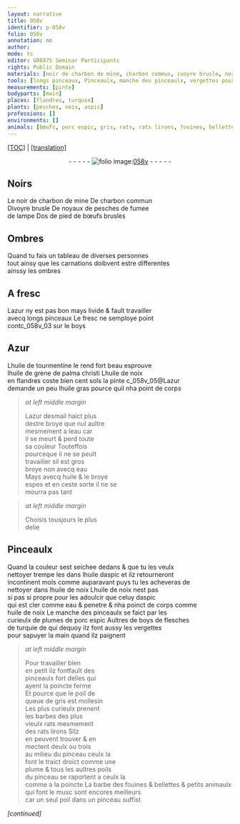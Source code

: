 ```yaml
---
layout: narrative
title: 058v
identifier: p-058v
folio: 058v
annotation: no
author:
mode: tc
editor: GR8975 Seminar Participants
rights: Public Domain
materials: [noir de charbon de mine, charbon commun, ivoyre brusle, noyaux de pesches, fumee de lampe, os de pied de bœufs brusles, azur, boys, Azur, huile de tourmentine, huile de grene de palma christi, huile de noix, huile gras, azur desmail, eau, huile, huile daspic, aspic, plumes de porc espic, boys de flesches de turquie, poil de queue de gris, barbes des plus vieulx rats, plume, poils, barbe des fouines & bellettes & petits animaulx qui font le musc, musc, poil]
tools: [longs pinceaux, Pinceaulx, manche des pinceaulx, vergettes pour sapuyer la main quand ilz paignent, pinceaulx fort delies qui ayent la poincte ferme, pinceau, plume]
measurements: [pinte]
bodyparts: [main]
places: [flandres, turquie]
plants: [pesches, noix, aspic]
professions: []
environments: []
animals: [bœufs, porc espic, gris, rats, rats lirons, fouines, bellettes]
---
```


 <p><a href="{{ site.baseurl }}/diplomatic/">[TOC]</a> | <a href="{{ site.baseurl }}/texts/p-058v_tl/" target="_blank">[translation]</a></p><div class="folio" align="center">- - - - - <a href="http://gallica.bnf.fr/ark:/12148/btv1b10500001g/f122.item." target="_blank"><img src="https://cu-mkp.github.io/2017-workshop-edition/assets/photo-icon.png" alt="folio image: " style="display:inline-block; margin-bottom:-3px;"/>058v</a> - - - - - </div>  
  

## Noirs

 
Le <span class="m">noir de charbon de mine</span> De <span class="m">charbon commun</span><br/> D<span class="m">ivoyre brusle</span> De <span class="m">noyaux de <span class="pa">pesches</span></span> de <span class="m">fumee<br/> de lampe</span> D<span class="m">os de pied de <span class="al">bœufs</span> brusles</span>
 
 
  

## Ombres

 
Quand tu fais un tableau de diverses personnes<br/> tout ainsy que les carnations doibvent estre differentes<br/> ainssy les ombres

 
  

## A fresc

 
L<span class="m">azur</span> ny est pas bon mays livide & fault travailler<br/> avecq <span class="tl">longs pinceaux</span> Le fresc ne semploye point<br/> <span class="del">cont</span>c_058v_03 sur le <span class="m">boys</span>
 
 
  

## <span class="m">Azur</span>

 
L<span class="m">huile de tourmentine</span> le rend fort beau esprouve<br/> l<span class="m">huile de grene de palma christi</span> L<span class="m">huile de <span class="pa">noix</span></span><br/> en <span class="pl">flandres</span> coste bien cent <span class="cn">sols</span> la <span class="ms">pinte</span> c_058v_05@L<span class="m">azur</span><br/> demande un peu l<span class="m">huile gras</span> pource quil nha point de corps
 
> *at left middle margin*
> 
> 
>   L<span class="m">azur desmail</span> haict plus<br/> destre broye que nul aultre<br/> mesmement a l<span class="m">eau</span> car<br/> il se meurt & perd toute<br/> sa couleur Touteffois<br/> pourceque il ne se peult<br/> travailler sil est gros<br/> broye non avecq <span class="m">eau</span><br/> Mays avecq <span class="m">huile</span> & le broye<br/> espes et en ceste sorte il ne se<br/> mourra pas tant 
 
> *at left middle margin*
> 
> 
>   Choisis tousjours le plus<br/> delie
 
 
  

## <span class="tl">Pinceaulx</span>

 
Quand la couleur sest seichee dedans & que tu les veulx<br/> nettoyer trempe les dans l<span class="m">huile d<span class="pa">aspic</span></span> et ilz retourneront<br/> incontinent mols co<span class="exp">mm</span>e auparavant puys tu les acheveras de<br/> nettoyer dans l<span class="m">huile de <span class="pa">noix</span></span> L<span class="m">huile de <span class="pa">noix</span></span> nest pas<br/> <span class="del">si pas</span> si propre pour les adoulcir que celuy d<span class="m"><span class="pa">aspic</span></span><br/> qui est cler comme <span class="m">eau</span> & penetre & nha poinct de corps co<span class="exp">mm</span>e<br/> <span class="m">huile de <span class="pa">noix</span></span> Le <span class="tl">manche des pinceaulx</span> se faict par les<br/> curieulx de <span class="m">plumes de <span class="al">porc espic</span></span> Aultres de <span class="m"><span class="m">boys</span> de flesches<br/> de <span class="pl">turquie</span></span> <span class="del">de qui</span> dequoy ilz font aussy les <span class="tl">vergettes<br/> pour sapuyer la <span class="bp">main</span> quand ilz paignent</span>
 
> *at left middle margin*
> 
> 
>   Pour travailler bien<br/> en petit ilz <span class="del">font</span>fault des<br/> <span class="tl">pinceaulx fort delies qui<br/> ayent la poincte ferme</span><br/> Et pource que le <span class="m">poil de<br/> queue de <span class="al">gris</span></span> est mollesin<br/> Les plus curieulx prenent<br/> les <span class="m">barbes des plus<br/> vieulx <span class="al">rats</span></span> mesmem<span class="exp">ent</span><br/> des <span class="al">rats lirons</span> Silz<br/> en peuvent trouver & en<br/> mectent deulx ou trois<br/> au milieu du <span class="tl">pinceau</span> ceulx la<br/> font le traict droict comme une<br/> <span class="tl"><span class="m">plume</span></span> & tous les aultres <span class="m">poils</span><br/> du <span class="tl">pinceau</span> se raportent a ceulx la<br/> co<span class="exp">mm</span>e a la poincte La <span class="m">barbe des <span class="al">fouines</span> & <span class="al">bellettes</span> & petits animaulx qui font le <span class="m">musc</span></span> sont encores meilleurs<br/> car un seul <span class="m">poil</span> dans un <span class="tl">pinceau</span> suffist
 
*[continued]*
 
 